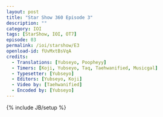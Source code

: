 ```yaml
---
layout: post
title: "Star Show 360 Episode 3"
description: ""
category: IOI
tags: [StarShow, IOI, OT7]
episode: 03
permalink: /ioi/starshow/E3
openload-id: fUvMxtBsVqA
credits:
  - Translations: [Yubseyo, Poopheyy]
  - Timers: [Koji, Yubseyo, Taq, Taehwanified, Musicgal]
  - Typesetter: [Yubseyo]
  - Editors: [Yubseyo, Koji]
  - Video by: [Taehwanified]
  - Encoded by: [Yubseyo]
---
```

{% include JB/setup %}
